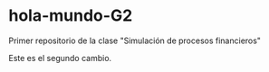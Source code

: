 # hola-mundo-G2
Primer repositorio de la clase "Simulación de procesos financieros"

Este es el segundo cambio.
